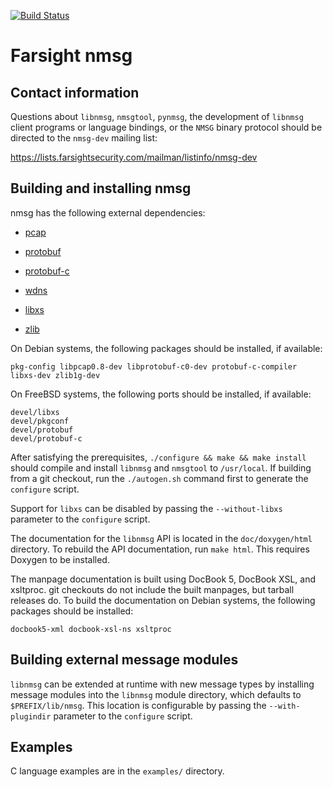 [![Build Status](https://travis-ci.org/farsightsec/nmsg.png?branch=master)](https://travis-ci.org/farsightsec/nmsg)

Farsight nmsg
=============

Contact information
-------------------

Questions about `libnmsg`, `nmsgtool`, `pynmsg`, the development of `libnmsg`
client programs or language bindings, or the `NMSG` binary protocol should be
directed to the `nmsg-dev` mailing list:

https://lists.farsightsecurity.com/mailman/listinfo/nmsg-dev

Building and installing nmsg
----------------------------

nmsg has the following external dependencies:

* [pcap](http://www.tcpdump.org/)

* [protobuf](https://code.google.com/p/protobuf/)

* [protobuf-c](https://github.com/protobuf-c/protobuf-c)

* [wdns](https://github.com/farsightsec/wdns)

* [libxs](http://www.crossroads.io/)

* [zlib](http://www.zlib.net/)

On Debian systems, the following packages should be installed, if available:

    pkg-config libpcap0.8-dev libprotobuf-c0-dev protobuf-c-compiler libxs-dev zlib1g-dev

On FreeBSD systems, the following ports should be installed, if available:

    devel/libxs
    devel/pkgconf
    devel/protobuf
    devel/protobuf-c

After satisfying the prerequisites, `./configure && make && make install` should
compile and install `libnmsg` and `nmsgtool` to `/usr/local`. If building from a
git checkout, run the `./autogen.sh` command first to generate the `configure`
script.

Support for `libxs` can be disabled by passing the `--without-libxs` parameter
to the `configure` script.

The documentation for the `libnmsg` API is located in the `doc/doxygen/html`
directory. To rebuild the API documentation, run `make html`. This requires
Doxygen to be installed.

The manpage documentation is built using DocBook 5, DocBook XSL, and xsltproc.
git checkouts do not include the built manpages, but tarball releases do. To
build the documentation on Debian systems, the following packages should be
installed:

    docbook5-xml docbook-xsl-ns xsltproc

Building external message modules
---------------------------------

`libnmsg` can be extended at runtime with new message types by installing
message modules into the `libnmsg` module directory, which defaults to
`$PREFIX/lib/nmsg`. This location is configurable by passing the
`--with-plugindir` parameter to the `configure` script.

Examples
--------

C language examples are in the `examples/` directory.
